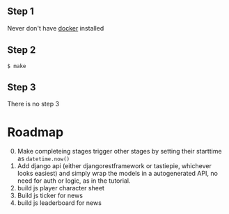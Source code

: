 ## Step 1
Never don't have [docker](https://www.docker.com/) installed

## Step 2
```shell
$ make
```

## Step 3
There is no step 3

# Roadmap
 0. Make completeing stages trigger other stages by setting their starttime as `datetime.now()`
 1. Add django api (either djangorestframework or tastiepie, whichever looks easiest) and simply wrap the models in a autogenerated API, no need for auth or logic, as in the tutorial.
 2. build js player character sheet
 3. Build js ticker for news
 4. build js leaderboard for news
